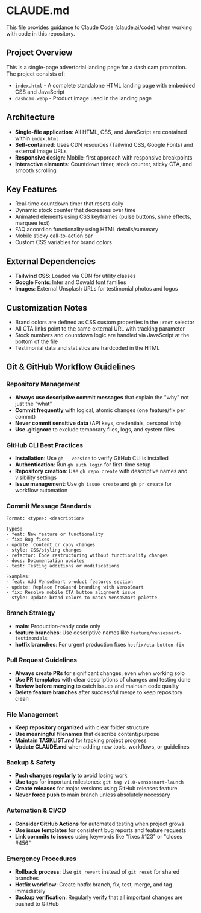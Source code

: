 # CLAUDE.md

This file provides guidance to Claude Code (claude.ai/code) when working with code in this repository.

## Project Overview

This is a single-page advertorial landing page for a dash cam promotion. The project consists of:
- `index.html` - A complete standalone HTML landing page with embedded CSS and JavaScript
- `dashcam.webp` - Product image used in the landing page

## Architecture

- **Single-file application**: All HTML, CSS, and JavaScript are contained within `index.html`
- **Self-contained**: Uses CDN resources (Tailwind CSS, Google Fonts) and external image URLs
- **Responsive design**: Mobile-first approach with responsive breakpoints
- **Interactive elements**: Countdown timer, stock counter, sticky CTA, and smooth scrolling

## Key Features

- Real-time countdown timer that resets daily
- Dynamic stock counter that decreases over time
- Animated elements using CSS keyframes (pulse buttons, shine effects, marquee text)
- FAQ accordion functionality using HTML details/summary
- Mobile sticky call-to-action bar
- Custom CSS variables for brand colors

## External Dependencies

- **Tailwind CSS**: Loaded via CDN for utility classes
- **Google Fonts**: Inter and Oswald font families
- **Images**: External Unsplash URLs for testimonial photos and logos

## Customization Notes

- Brand colors are defined as CSS custom properties in the `:root` selector
- All CTA links point to the same external URL with tracking parameter
- Stock numbers and countdown logic are handled via JavaScript at the bottom of the file
- Testimonial data and statistics are hardcoded in the HTML

## Git & GitHub Workflow Guidelines

### Repository Management
- **Always use descriptive commit messages** that explain the "why" not just the "what"
- **Commit frequently** with logical, atomic changes (one feature/fix per commit)
- **Never commit sensitive data** (API keys, credentials, personal info)
- **Use .gitignore** to exclude temporary files, logs, and system files

### GitHub CLI Best Practices
- **Installation**: Use `gh --version` to verify GitHub CLI is installed
- **Authentication**: Run `gh auth login` for first-time setup
- **Repository creation**: Use `gh repo create` with descriptive names and visibility settings
- **Issue management**: Use `gh issue create` and `gh pr create` for workflow automation

### Commit Message Standards
```
Format: <type>: <description>

Types:
- feat: New feature or functionality
- fix: Bug fixes
- update: Content or copy changes
- style: CSS/styling changes
- refactor: Code restructuring without functionality changes
- docs: Documentation updates
- test: Testing additions or modifications

Examples:
- feat: Add VensoSmart product features section
- update: Replace ProGuard branding with VensoSmart
- fix: Resolve mobile CTA button alignment issue
- style: Update brand colors to match VensoSmart palette
```

### Branch Strategy
- **main**: Production-ready code only
- **feature branches**: Use descriptive names like `feature/vensosmart-testimonials`
- **hotfix branches**: For urgent production fixes `hotfix/cta-button-fix`

### Pull Request Guidelines
- **Always create PRs** for significant changes, even when working solo
- **Use PR templates** with clear descriptions of changes and testing done
- **Review before merging** to catch issues and maintain code quality
- **Delete feature branches** after successful merge to keep repository clean

### File Management
- **Keep repository organized** with clear folder structure
- **Use meaningful filenames** that describe content/purpose  
- **Maintain TASKLIST.md** for tracking project progress
- **Update CLAUDE.md** when adding new tools, workflows, or guidelines

### Backup & Safety
- **Push changes regularly** to avoid losing work
- **Use tags** for important milestones: `git tag v1.0-vensosmart-launch`
- **Create releases** for major versions using GitHub releases feature
- **Never force push** to main branch unless absolutely necessary

### Automation & CI/CD
- **Consider GitHub Actions** for automated testing when project grows
- **Use issue templates** for consistent bug reports and feature requests
- **Link commits to issues** using keywords like "fixes #123" or "closes #456"

### Emergency Procedures
- **Rollback process**: Use `git revert` instead of `git reset` for shared branches
- **Hotfix workflow**: Create hotfix branch, fix, test, merge, and tag immediately
- **Backup verification**: Regularly verify that all important changes are pushed to GitHub